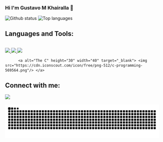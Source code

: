 ### Hi I'm Gustavo M Khairalla 👋

<div>
          
![Github status](https://github-readme-stats.vercel.app/api?username=khairalla9081&count_private=true&show_icons=true&theme=dark)
![Top languages](https://github-readme-stats.vercel.app/api/top-langs/?username=KHAIRALLA9081&show_icons=true&theme=dark)

</div>
     
## Languages and Tools:
<div style="display: inline_block"><br>
          <a href="https://www.python.org" height="150" width="40" target="_blank"> <img src="https://img.icons8.com/color/48/000000/python.png"/> </a>
          <a href="https://git-scm.com/" height="150" width="40" target="_blank"> <img src="https://img.icons8.com/color/48/000000/git.png"/> </a>
          <a href="https://www.debian.org/" target="_blank"> <img src="https://www.debian.org/favicon.ico"/> </a>
          
          <a alt="The C" height="30" width="40" target="_blank"> <img src="https://cdn.iconscout.com/icon/free/png-512/c-programming-569564.png"/> </a>

</div>


## Connect with me:
<p align="left">
          <a href = "https://www.linkedin.com/in/gustavo-martins-khairalla-5b3451203/"><img src="https://img.icons8.com/fluent/48/000000/linkedin.png"/></a>
</p>

![Snake animation](https://github.com/khairalla9081/khairalla9081/blob/output/github-contribution-grid-snake.svg)
